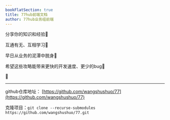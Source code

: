 ```yaml
---
bookFlatSection: true
title: 77hub前端文档
author: 77hub业务组前端
---
```


分享你的知识和经验🥳

互通有无、互相学习🖖

早日从业务的泥潭中脱身💩

希望这些攻略能带来更快的开发速度、更少的bug🚀

🍻
<hr />

github仓库地址： [https://github.com/wangshushuo/77](https://github.com/wangshushuo/77)

克隆项目：`git clone --recurse-submodules https://github.com/wangshushuo/77.git`